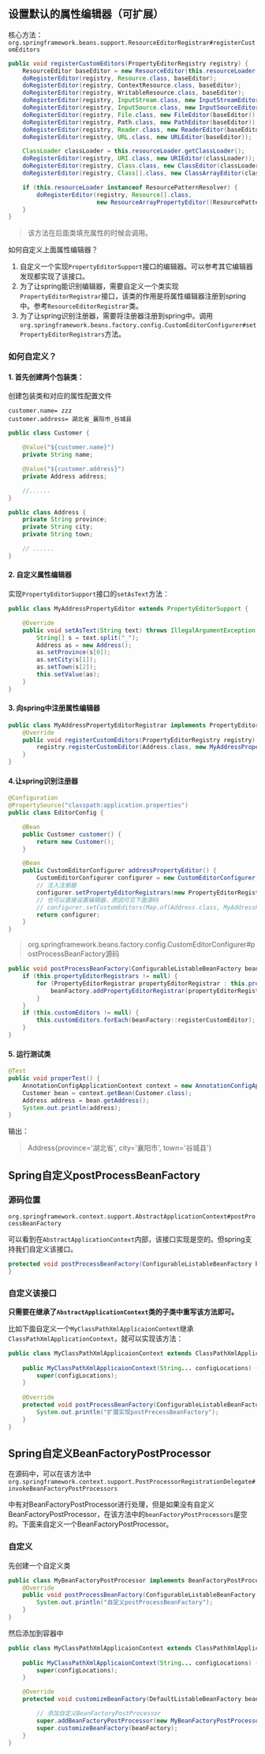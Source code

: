 ## 设置默认的属性编辑器（可扩展）

核心方法：`org.springframework.beans.support.ResourceEditorRegistrar#registerCustomEditors`

```java
public void registerCustomEditors(PropertyEditorRegistry registry) {
    ResourceEditor baseEditor = new ResourceEditor(this.resourceLoader, this.propertyResolver);
    doRegisterEditor(registry, Resource.class, baseEditor);
    doRegisterEditor(registry, ContextResource.class, baseEditor);
    doRegisterEditor(registry, WritableResource.class, baseEditor);
    doRegisterEditor(registry, InputStream.class, new InputStreamEditor(baseEditor));
    doRegisterEditor(registry, InputSource.class, new InputSourceEditor(baseEditor));
    doRegisterEditor(registry, File.class, new FileEditor(baseEditor));
    doRegisterEditor(registry, Path.class, new PathEditor(baseEditor));
    doRegisterEditor(registry, Reader.class, new ReaderEditor(baseEditor));
    doRegisterEditor(registry, URL.class, new URLEditor(baseEditor));

    ClassLoader classLoader = this.resourceLoader.getClassLoader();
    doRegisterEditor(registry, URI.class, new URIEditor(classLoader));
    doRegisterEditor(registry, Class.class, new ClassEditor(classLoader));
    doRegisterEditor(registry, Class[].class, new ClassArrayEditor(classLoader));

    if (this.resourceLoader instanceof ResourcePatternResolver) {
        doRegisterEditor(registry, Resource[].class,
                         new ResourceArrayPropertyEditor((ResourcePatternResolver) this.resourceLoader, this.propertyResolver));
    }
}
```

> 该方法在后面类填充属性的时候会调用。

如何自定义上面属性编辑器？

1. 自定义一个实现`PropertyEditorSupport`接口的编辑器。可以参考其它编辑器发现都实现了该接口。
2. 为了让spring能识别编辑器，需要自定义一个类实现`PropertyEditorRegistrar`接口，该类的作用是将属性编辑器注册到spring中。参考`ResourceEditorRegistrar`类。
3. 为了让spring识别注册器，需要将注册器注册到spring中。调用`org.springframework.beans.factory.config.CustomEditorConfigurer#setPropertyEditorRegistrars`方法。

### 如何自定义？

#### 1. 首先创建两个包装类：

创建包装类和对应的属性配置文件

```properties
customer.name= zzz
customer.address= 湖北省_襄阳市_谷城县
```

```java
public class Customer {

	@Value("${customer.name}")
	private String name;

	@Value("${customer.address}")
	private Address address;

	//......
}

public class Address {
	private String province;
	private String city;
	private String town;

	// ......
}
```

#### 2. 自定义属性编辑器

实现`PropertyEditorSupport`接口的`setAsText`方法：

```java
public class MyAddressPropertyEditor extends PropertyEditorSupport {

	@Override
	public void setAsText(String text) throws IllegalArgumentException {
		String[] s = text.split("_");
		Address as = new Address();
		as.setProvince(s[0]);
		as.setCity(s[1]);
		as.setTown(s[2]);
		this.setValue(as);
	}
}
```

#### 3. 向spring中注册属性编辑器

```java
public class MyAddressPropertyEditorRegistrar implements PropertyEditorRegistrar {
	@Override
	public void registerCustomEditors(PropertyEditorRegistry registry) {
		registry.registerCustomEditor(Address.class, new MyAddressPropertyEditor());
	}
}

```

#### 4.让spring识别注册器

```java
@Configuration
@PropertySource("classpath:application.properties")
public class EditorConfig {

	@Bean
	public Customer customer() {
	    return new Customer();
	}

	@Bean
	public CustomEditorConfigurer addressPropertyEditor() {
		CustomEditorConfigurer configurer = new CustomEditorConfigurer();
        // 注入注册器
		configurer.setPropertyEditorRegistrars(new PropertyEditorRegistrar[]{new MyAddressPropertyEditorRegistrar()});
       	// 也可以直接设置编辑器，原因可见下面源码
		// configurer.setCustomEditors(Map.of(Address.class, MyAddressPropertyEditor.class));
		return configurer;
	}
}
```

> org.springframework.beans.factory.config.CustomEditorConfigurer#postProcessBeanFactory源码

```java
public void postProcessBeanFactory(ConfigurableListableBeanFactory beanFactory) throws BeansException {
    if (this.propertyEditorRegistrars != null) {
        for (PropertyEditorRegistrar propertyEditorRegistrar : this.propertyEditorRegistrars) {
            beanFactory.addPropertyEditorRegistrar(propertyEditorRegistrar);
        }
    }
    if (this.customEditors != null) {
        this.customEditors.forEach(beanFactory::registerCustomEditor);
    }
}
```



#### 5. 运行测试类

```java
@Test
public void properTest() {
    AnnotationConfigApplicationContext context = new AnnotationConfigApplicationContext(EditorConfig.class);
    Customer bean = context.getBean(Customer.class);
    Address address = bean.getAddress();
    System.out.println(address);
}
```

输出：

> Address{province='湖北省', city='襄阳市', town='谷城县'}

## Spring自定义postProcessBeanFactory

### 源码位置

`org.springframework.context.support.AbstractApplicationContext#postProcessBeanFactory`

可以看到在`AbstractApplicationContext`内部，该接口实现是空的。但spring支持我们自定义该接口。

```java
protected void postProcessBeanFactory(ConfigurableListableBeanFactory beanFactory) {
}
```

### 自定义该接口

**只需要在继承了`AbstractApplicationContext`类的子类中重写该方法即可。**

比如下面自定义一个`MyClassPathXmlApplicaionContext`继承`ClassPathXmlApplicationContext`，就可以实现该方法：

```java
public class MyClassPathXmlApplicaionContext extends ClassPathXmlApplicationContext {
	
	public MyClassPathXmlApplicaionContext(String... configLocations) {
		super(configLocations);
	}
	
	@Override
	protected void postProcessBeanFactory(ConfigurableListableBeanFactory beanFactory) {
		System.out.println("扩展实现postPrecessBeanFactory");
	}
}
```

## Spring自定义BeanFactoryPostProcessor

在源码中，可以在该方法中`org.springframework.context.support.PostProcessorRegistrationDelegate#invokeBeanFactoryPostProcessors`

中有对BeanFactoryPostProcessor进行处理，但是如果没有自定义BeanFactoryPostProcessor，在该方法中的`beanFactoryPostProcessors`是空的。下面来自定义一个BeanFactoryPostProcessor。

### 自定义

先创建一个自定义类

```java
public class MyBeanFactoryPostProcessor implements BeanFactoryPostProcessor {
	@Override
	public void postProcessBeanFactory(ConfigurableListableBeanFactory beanFactory) throws BeansException {
		System.out.println("自定义postProcessBeanFactory");
	}
}
```

然后添加到容器中

```java
public class MyClassPathXmlApplicaionContext extends ClassPathXmlApplicationContext {
	
	public MyClassPathXmlApplicaionContext(String... configLocations) {
		super(configLocations);
	}

	@Override
	protected void customizeBeanFactory(DefaultListableBeanFactory beanFactory) {

        // 添加自定义BeanFactoryPostProcessor
		super.addBeanFactoryPostProcessor(new MyBeanFactoryPostProcessor());
		super.customizeBeanFactory(beanFactory);
	}
}
```

